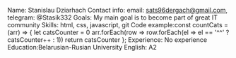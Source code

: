 Name: Stanislau Dziarhach Contact info: email: sats96dergach@gmail.com, telegram: @Stasik332 Goals: My main goal is to become part of great IT community Skills: html, css, javascript, git Code example:const countCats = (arr) => {
  let catsCounter = 0
  arr.forEach(row => row.forEach(el => el == '^^' ? catsCounter++ : 1))
  return catsCounter
}; Experience: No experience Education:Belarusian-Rusian University English: A2